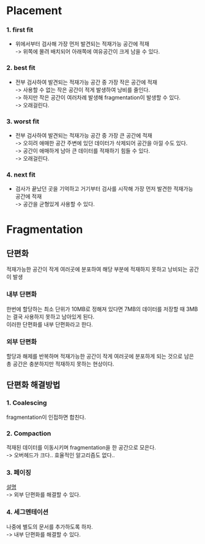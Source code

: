 # Placement
### 1. first fit
- 위에서부터 검사해 가장 먼저 발견되는 적재가능 공간에 적재<br/>
-> 위쪽에 몰려 배치되어 아래쪽에 여유공간이 크게 남을 수 있다.

### 2. best fit
- 전부 검사하여 발견되는 적재가능 공간 중 가장 작은 공간에 적재 <br/>
-> 사용할 수 없는 작은 공간이 적게 발생하여 낭비를 줄인다.<br/>
-> 하지만 작은 공간이 여러차례 발생해 fragmentation이 발생할 수 있다.<br/>
-> 오래걸린다.
  
### 3. worst fit
- 전부 검사하여 발견되는 적재가능 공간 중 가장 큰 공간에 적재<br/>
-> 오히려 애매한 공간 주변에 있던 데이터가 삭제되어 공간을 아낄 수도 있다.<br/>
-> 공간이 애매하게 남아 큰 데이터를 적재하기 힘들 수 있다.<br/>
-> 오래걸린다.

### 4. next fit
- 검사가 끝났던 곳을 기억하고 거기부터 검사를 시작해 가장 먼저 발견한 적재가능 공간에 적재<br/>
-> 공간을 균형있게 사용할 수 있다.

# Fragmentation
## 단편화
적재가능한 공간이 작게 여러곳에 분포하여 해당 부분에 적재하지 못하고 낭비되는 공간이 발생
### 내부 단편화
한번에 할당하는 최소 단위가 10MB로 정해져 있다면 7MB의 데이터를 저장할 때 3MB는 결국 사용하지 못하고 남아있게 된다.<br/>
이러한 단편화를 내부 단편화라고 한다.
### 외부 단편화
할당과 해제를 반복하며 적재가능한 공간이 작게 여러곳에 분포하게 되는 것으로 남은 총 공간은 충분하지만 적재하지 못하는 현상이다.

## 단편화 해결방법
### 1. Coalescing
fragmentation이 인접하면 합친다.
### 2. Compaction
적재된 데이터를 이동시키며 fragmentation을 한 공간으로 모은다. <br/>
-> 오버헤드가 크다.. 효율적인 알고리즘도 없다..
### 3. 페이징
[설명](https://github.com/SuhYC/Lesson/blob/main/Operating_System/Paging.md)<br/>
-> 외부 단편화를 해결할 수 있다.
### 4. 세그멘테이션
나중에 별도의 문서를 추가하도록 하자.<br/>
-> 내부 단편화를 해결할 수 있다.
